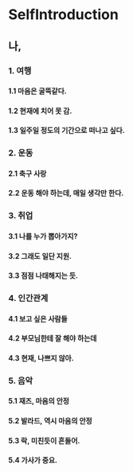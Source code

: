 # SelfIntroduction


## 나, 

### 1. 여행
#### 1.1 마음은 굴뚝같다.
#### 1.2 현재에 치어 못 감.
#### 1.3 일주일 정도의 기간으로 떠나고 싶다.

### 2. 운동
#### 2.1 축구 사랑
#### 2.2 운동 해야 하는데, 매일 생각만 한다.

### 3. 취업
#### 3.1 나를 누가 뽑아가지?
#### 3.2 그래도 일단 지원.
#### 3.3 점점 나태해지는 듯.

### 4. 인간관계
#### 4.1 보고 싶은 사람들
#### 4.2 부모님한테 잘 해야 하는데
#### 4.3 현재, 나쁘지 않아.

### 5. 음악
#### 5.1 재즈, 마음의 안정
#### 5.2 발라드, 역시 마음의 안정
#### 5.3 락, 미친듯이 흔들어.
#### 5.4 가사가 중요.
